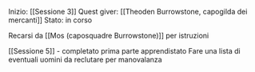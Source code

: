 
Inizio: [[Sessione 3]]
Quest giver: [[Theoden Burrowstone, capogilda dei mercanti]]
Stato: in corso

Recarsi da [[Mos (caposquadre Burrowstone)]] per istruzioni

[[Sessione 5]] - completato prima parte apprendistato
Fare una lista di eventuali uomini da reclutare per manovalanza